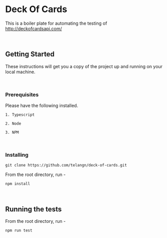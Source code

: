 # Deck Of Cards

This is a boiler plate for automating the testing of http://deckofcardsapi.com/

&nbsp;

## Getting Started

These instructions will get you a copy of the project up and running on your local machine. 

&nbsp;

### Prerequisites

Please have the following installed.

```
1. Typescript

2. Node

3. NPM
```

&nbsp;

### Installing

```
git clone https://github.com/telangn/deck-of-cards.git
```
From the root directory, run - 

```
npm install
```
&nbsp;

## Running the tests

From the root directory, run -

``` 
npm run test 
```

